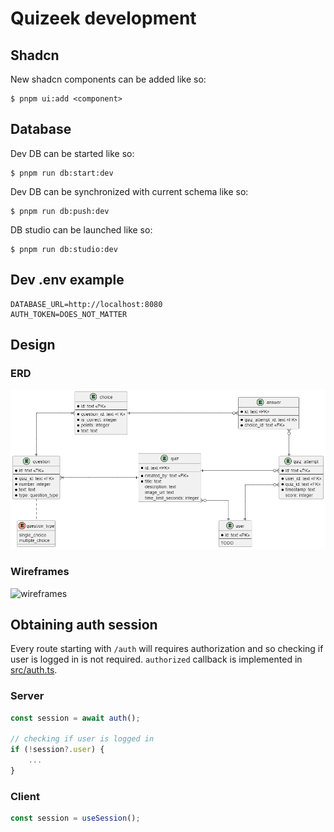 # Quizeek development

## Shadcn

New shadcn components can be added like so:

```
$ pnpm ui:add <component>
```

## Database

Dev DB can be started like so:

```
$ pnpm run db:start:dev
```

Dev DB can be synchronized with current schema like so:

```
$ pnpm run db:push:dev
```

DB studio can be launched like so:

```
$ pnpm run db:studio:dev
```

## Dev .env example

```
DATABASE_URL=http://localhost:8080
AUTH_TOKEN=DOES_NOT_MATTER
```

## Design

### ERD
![erd](../design/erd.png)

### Wireframes
![wireframes](../design/wireframes.svg)

## Obtaining auth session
Every route starting with `/auth` will requires authorization and so checking if user is logged in is not required. `authorized` callback is implemented in [src/auth.ts](./src/auth.ts).

### Server
```ts
const session = await auth();

// checking if user is logged in
if (!session?.user) {
    ...
}
```

### Client
```ts
const session = useSession();
```